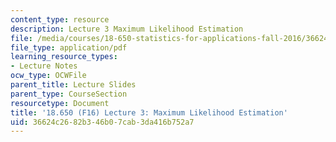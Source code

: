 ```yaml
---
content_type: resource
description: Lecture 3 Maximum Likelihood Estimation
file: /media/courses/18-650-statistics-for-applications-fall-2016/36624c2682b346b07cab3da416b752a7_MIT18_650F16_Maximum_LE.pdf
file_type: application/pdf
learning_resource_types:
- Lecture Notes
ocw_type: OCWFile
parent_title: Lecture Slides
parent_type: CourseSection
resourcetype: Document
title: '18.650 (F16) Lecture 3: Maximum Likelihood Estimation'
uid: 36624c26-82b3-46b0-7cab-3da416b752a7
---
```

